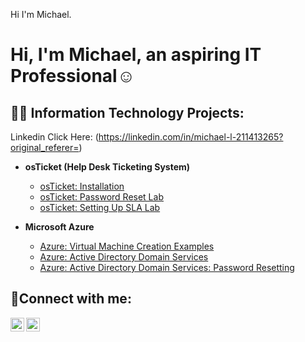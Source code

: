 Hi I'm Michael.
<h1>Hi, I'm Michael, an aspiring IT Professional</a>☺</h1>

<h2>👨‍💻 Information Technology Projects:</h2>

Linkedin Click Here: (https://linkedin.com/in/michael-l-211413265?original_referer=)

- <b>osTicket (Help Desk Ticketing System)</b>
  - [osTicket: Installation](https://github.com/TheSimpleFella/osticket-installation.git)
  - [osTicket: Password Reset Lab](https://github.com/TheSimpleFella/osTicket-Password-Reset.git)
  - [osTicket: Setting Up SLA Lab](https://github.com/TheSimpleFella/Setting-up-SLA-in-os-Ticket-.git)
  
  
- <b>Microsoft Azure</b>
    - [Azure: Virtual Machine Creation Examples](https://github.com/)
    - [Azure: Active Directory Domain Services](https://github.com/TheSimpleFella/Deploying-Active-Directory.git)
    - [Azure: Active Directory Domain Services: Password Resetting]()
 
<h2>🤳Connect with me:</h2>

[<img align="left" alt="Michael | LinkedIn" width="22px" src="https://cdn.jsdelivr.net/npm/simple-icons@v3/icons/linkedin.svg" />][linkedin]
[<img align="center" alt="Michael | Youtube" width="22px" src="https://cdn.jsdelivr.net/npm/simple-icons@v3/icons/youtube.svg" />][youtube]

[linkedin]: https://linkedin.com/in/michael-l-211413265
[Youtube]: http://youtube.com/@mike-km2sg
